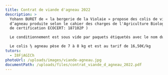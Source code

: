 ```yaml
---
title: Contrat de viande d'agneau 2022
description: >
  Yohann BURET de « la bergerie de la Violaie » propose des colis de viande
  d’agneau produite selon le cahier des charges de l'Agriculture Biologique (N°
  de certification ECOCERT: 187102P )

  Le conditionnement est sous vide par paquets étiquetés avec le nom du morceau, le poids et la date de consommation. 

  Le colis ½ agneau pèse de 7 à 8 kg et est au tarif de 16,50€/kg 
tutors:
  - I8FjAGICh
photoUrl: /uploads/images/viande-agneau.jpg
documentPath: /uploads/files/contrat_viande_d_agneau_2022.pdf
---
```

